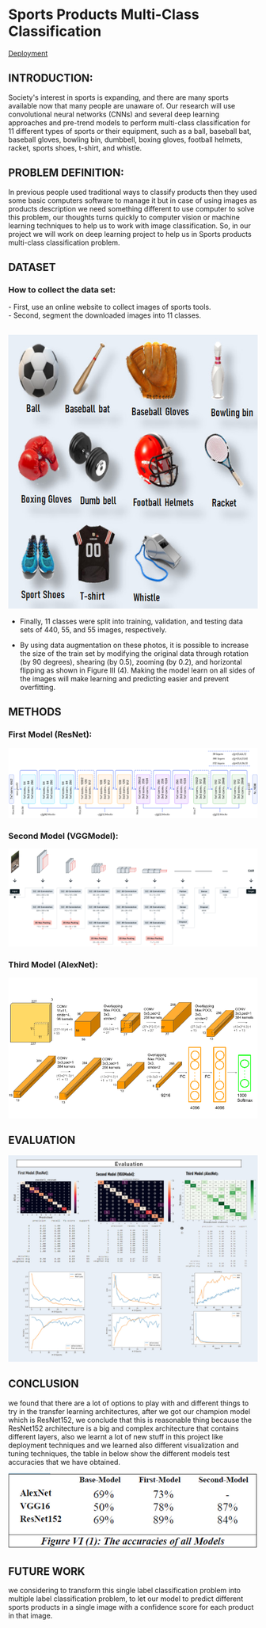 # Sports Products Multi-Class Classification
[Deployment](./Deployment.gif)
## INTRODUCTION:
Society's interest in sports is expanding, and there are many sports available now that many people are unaware of. Our research will use convolutional neural networks (CNNs) and several deep learning approaches and pre-trend models to perform multi-class classification for 11 different types of sports or their equipment, such as a ball, baseball bat, baseball gloves, bowling bin, dumbbell, boxing gloves, football helmets, racket, sports shoes, t-shirt, and whistle. 

## PROBLEM DEFINITION:
In previous people used  traditional ways to classify products then they used some basic computers software to manage it but in case of using images as products description we need something different to use computer to solve this problem, our thoughts turns quickly to computer vision or machine learning techniques to help us to work with image classification. So, in our project we will work on deep learning project to help us in Sports products multi-class classification problem.

## DATASET
<h3>How to collect the data set:</h3>
- First, use an online website to collect images of sports tools.<br/>
- Second, segment the downloaded images into 11 classes.<br/><br/>

<center>

!['Sports Products'](Images_ProCV/Sport_DataSet.jpg)

</center>

- Finally, 11 classes were split into training, validation, and testing data sets of 440, 55, and 55 images, respectively.

- By using data augmentation on these photos, it is possible to increase the size of the train set by modifying the original data through rotation (by 90 degrees), shearing (by 0.5), zooming (by 0.2), and horizontal flipping as shown in Figure III (4). Making the model learn on all sides of the images will make learning and predicting easier and prevent overfitting.

## METHODS

### First Model (ResNet):
<center>

!['Sports Products'](Images_ProCV/ResNet.png)

</center>

### Second Model (VGGModel):
<center>

!['Sports Products'](Images_ProCV/VGGModel.jpg)

</center>

### Third Model (AlexNet):
<center>

!['Sports Products'](Images_ProCV/AlexNet.png)

</center>

## EVALUATION
<center>

!['Sports Products'](Images_ProCV/Evelation_CV.jpg)

</center>

## CONCLUSION
we found that there are a lot of options to play with and different things to try in the transfer learning architectures, after we got our champion model which is ResNet152, we conclude that this is reasonable thing because the ResNet152 architecture is a big and complex architecture that contains different layers, also we learnt a lot of new stuff in this project like deployment techniques and we learned also different visualization and tuning techniques, the table in below show the different models test accuracies that we have obtained.

<center>

!['Sports Products'](Images_ProCV/TableProCV.jpg)

</center>

## FUTURE WORK

we considering to transform this single label classification problem into multiple label classification problem, to let our model to predict different sports products in a single image with a confidence score for each product in that image.


